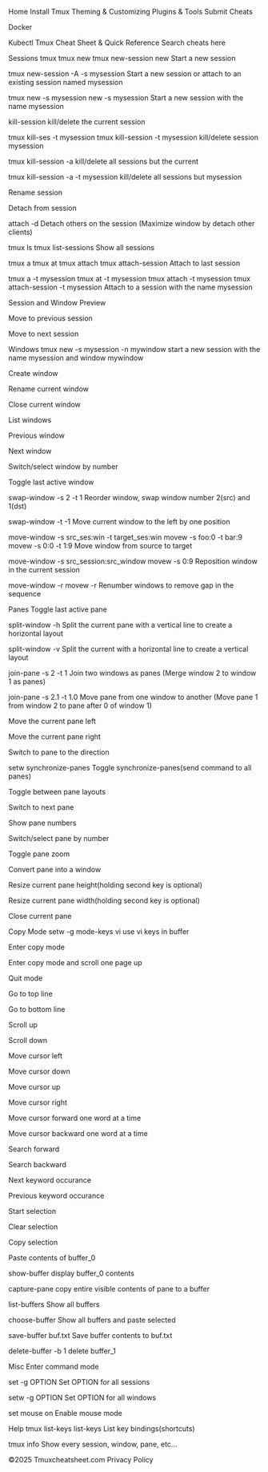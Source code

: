 Home
Install Tmux
Theming & Customizing
Plugins & Tools
Submit Cheats


Docker

Kubectl
Tmux Cheat Sheet & Quick Reference
Search cheats here

Sessions
tmux
tmux new
tmux new-session
new
Start a new session

tmux new-session -A -s mysession
Start a new session or attach to an existing session named mysession

tmux new -s mysession
new -s mysession
Start a new session with the name mysession

kill-session
kill/delete the current session

tmux kill-ses -t mysession
tmux kill-session -t mysession
kill/delete session mysession

tmux kill-session -a
kill/delete all sessions but the current

tmux kill-session -a -t mysession
kill/delete all sessions but mysession

Rename session

Detach from session

attach -d
Detach others on the session (Maximize window by detach other clients)

tmux ls
tmux list-sessions
Show all sessions

tmux a
tmux at
tmux attach
tmux attach-session
Attach to last session

tmux a -t mysession
tmux at -t mysession
tmux attach -t mysession
tmux attach-session -t mysession
Attach to a session with the name mysession

Session and Window Preview

Move to previous session

Move to next session


Windows
tmux new -s mysession -n mywindow
start a new session with the name mysession and window mywindow

Create window

Rename current window

Close current window

List windows

Previous window

Next window

Switch/select window by number

Toggle last active window

swap-window -s 2 -t 1
Reorder window, swap window number 2(src) and 1(dst)

swap-window -t -1
Move current window to the left by one position

move-window -s src_ses:win -t target_ses:win
movew -s foo:0 -t bar:9
movew -s 0:0 -t 1:9
Move window from source to target

move-window -s src_session:src_window
movew -s 0:9
Reposition window in the current session

move-window -r
movew -r
Renumber windows to remove gap in the sequence

Panes
Toggle last active pane

split-window -h
Split the current pane with a vertical line to create a horizontal layout

split-window -v
Split the current with a horizontal line to create a vertical layout

join-pane -s 2 -t 1
Join two windows as panes (Merge window 2 to window 1 as panes)

join-pane -s 2.1 -t 1.0
Move pane from one window to another (Move pane 1 from window 2 to pane after 0 of window 1)

Move the current pane left

Move the current pane right

Switch to pane to the direction

setw synchronize-panes
Toggle synchronize-panes(send command to all panes)

Toggle between pane layouts

Switch to next pane

Show pane numbers

Switch/select pane by number

Toggle pane zoom

Convert pane into a window

Resize current pane height(holding second key is optional)

Resize current pane width(holding second key is optional)

Close current pane


Copy Mode
setw -g mode-keys vi
use vi keys in buffer

Enter copy mode

Enter copy mode and scroll one page up

Quit mode

Go to top line

Go to bottom line

Scroll up

Scroll down

Move cursor left

Move cursor down

Move cursor up

Move cursor right

Move cursor forward one word at a time

Move cursor backward one word at a time

Search forward

Search backward

Next keyword occurance

Previous keyword occurance

Start selection

Clear selection

Copy selection

Paste contents of buffer_0

show-buffer
display buffer_0 contents

capture-pane
copy entire visible contents of pane to a buffer

list-buffers
Show all buffers

choose-buffer
Show all buffers and paste selected

save-buffer buf.txt
Save buffer contents to buf.txt

delete-buffer -b 1
delete buffer_1

Misc
Enter command mode

set -g OPTION
Set OPTION for all sessions

setw -g OPTION
Set OPTION for all windows

set mouse on
Enable mouse mode

Help
tmux list-keys
list-keys
List key bindings(shortcuts)

tmux info
Show every session, window, pane, etc...

©2025 Tmuxcheatsheet.com Privacy Policy

